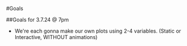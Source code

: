 #Goals

##Goals for 3.7.24 @ 7pm
- We're each gonna make our own plots using 2-4 variables. (Static or Interactive, WITHOUT animations)
